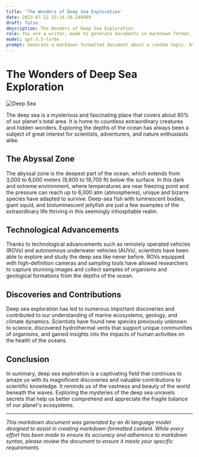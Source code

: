 ```yaml
---
title: 'The Wonders of Deep Sea Exploration'
date: 2023-07-22 15:14:30.249989
draft: false
description: The Wonders of Deep Sea Exploration
role: You are a writer, made to generate documents in markdown format. It is very important that all of the documents you generate are in valid markdown format.
model: gpt-3.5-turbo
prompt: Generate a markdown formatted document about a random topic. At the bottom, include a disclaimer explaining that the document was generated by you. The first line of the document should be the title. Make sure that the entire document is in proper markdown format, using a mix of various tags to make the document visually appealing.
---
```


# The Wonders of Deep Sea Exploration

![Deep Sea](https://images.unsplash.com/photo-1555066931-6242cee1b732)

The deep sea is a mysterious and fascinating place that covers about 80% of our planet's total area. It is home to countless extraordinary creatures and hidden wonders. Exploring the depths of the ocean has always been a subject of great interest for scientists, adventurers, and nature enthusiasts alike.

## The Abyssal Zone

The abyssal zone is the deepest part of the ocean, which extends from 3,000 to 6,000 meters (9,800 to 19,700 ft) below the surface. In this dark and extreme environment, where temperatures are near freezing point and the pressure can reach up to 6,000 atm (atmospheres), unique and bizarre species have adapted to survive. Deep-sea fish with luminescent bodies, giant squid, and bioluminescent jellyfish are just a few examples of the extraordinary life thriving in this seemingly inhospitable realm.

## Technological Advancements

Thanks to technological advancements such as remotely operated vehicles (ROVs) and autonomous underwater vehicles (AUVs), scientists have been able to explore and study the deep sea like never before. ROVs equipped with high-definition cameras and sampling tools have allowed researchers to capture stunning images and collect samples of organisms and geological formations from the depths of the ocean.

## Discoveries and Contributions

Deep sea exploration has led to numerous important discoveries and contributed to our understanding of marine ecosystems, geology, and climate dynamics. Scientists have found new species previously unknown to science, discovered hydrothermal vents that support unique communities of organisms, and gained insights into the impacts of human activities on the health of the oceans.

## Conclusion

In summary, deep sea exploration is a captivating field that continues to amaze us with its magnificent discoveries and valuable contributions to scientific knowledge. It reminds us of the vastness and beauty of the world beneath the waves. Exploring the mysteries of the deep sea unravels secrets that help us better comprehend and appreciate the fragile balance of our planet's ecosystems.

---

*This markdown document was generated by an AI language model designed to assist in creating markdown-formatted content. While every effort has been made to ensure its accuracy and adherence to markdown syntax, please review the document to ensure it meets your specific requirements.*